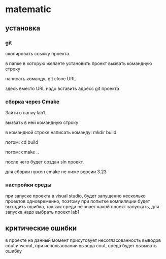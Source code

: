 # matematic
 
## установка
### git
скопировать ссылку проекта.

в папке в которую желаете установить проект вызвать командную строку

написать команду: git clone URL

здесь вместо URL надо вставить адресс git проекта

### сборка через Cmake
Зайти в папку lab1.

вызвать в ней командную строку

в командной строке написать команду: mkdir build

потом: cd build

потом: cmake ..

после чего будет создан sln проект.

для сборки нужен cmake не ниже версии 3.23

### настройки среды
при запуске проекта в visual studio, будет запущенно несколько проектов одновременно, поэтому при попытке компиляции будет выходить ошибка, так как среда не знает какой проект запускать, для запуска надо выбрать проект lab1

## критические ошибки
в проекте на данный момент присутсвует несогласованность выводов cout и wcout, при использовании вывода cout, среда будет вызывать ошибку
